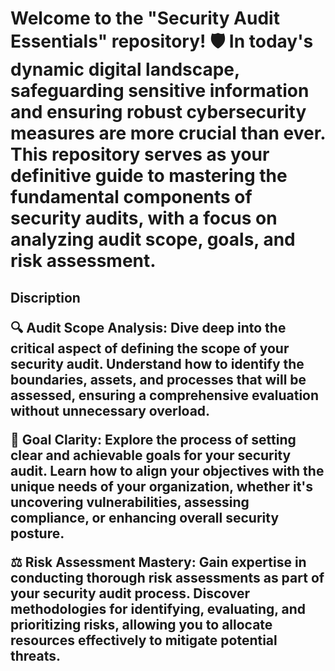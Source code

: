 <h1>Welcome to the "Security Audit Essentials" repository! 🛡️ In today's dynamic digital landscape, safeguarding sensitive information and ensuring robust cybersecurity measures are more crucial than ever. This repository serves as your definitive guide to mastering the fundamental components of security audits, with a focus on analyzing audit scope, goals, and risk assessment.


<h2>Discription
<space>
  
🔍 Audit Scope Analysis: Dive deep into the critical aspect of defining the scope of your security audit. Understand how to identify the boundaries, assets, and processes that will be assessed, ensuring a comprehensive evaluation without unnecessary overload.

🎯 Goal Clarity: Explore the process of setting clear and achievable goals for your security audit. Learn how to align your objectives with the unique needs of your organization, whether it's uncovering vulnerabilities, assessing compliance, or enhancing overall security posture.

⚖️ Risk Assessment Mastery: Gain expertise in conducting thorough risk assessments as part of your security audit process. Discover methodologies for identifying, evaluating, and prioritizing risks, allowing you to allocate resources effectively to mitigate potential threats.
